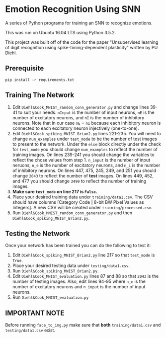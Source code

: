 # Emotion Recognition Using SNN

A series of Python programs for training an SNN to recognize emotions.

This was run on Ubuntu 16.04 LTS using Python 3.5.2.

This project was built off of the code for the paper "Unsupervised learning of digit recognition using spike-timing-dependent plasticity" written by PU Diehl.

## Prerequisite

```
pip install -r requirements.txt
```

## Training The Network

1. Edit `Diehl&Cook_MNIST_random_conn_generator.py` and change lines 39-41 to suit your needs. `nInput` is the number of input neurons, `nE` is the number of excitatory neurons, and `nI` is the number of inhibitory neurons. Note that in our case `nE` = `nI` because each inhibitory neuron is connected to each excitatory neuron injectively (one-to-one).
2. Edit `Diehl&Cook_spiking_MNIST_Brian2.py` lines 221-235. You will need to change `num_examples` under `test_mode` to be the number of test images to present to the network. Under the `else` block directly under the check for `test_mode` you should change `num_examples` to reflect the number of training images. On lines 239-241 you should change the variables to reflect the chose values from step 1. `n_input` is the number of input neruons, `n_e` is the number of excitatory neurons, and `n_i` is the number of inhibitory neurons. On lines 447, 475, 245, 249, and 251 you should change `2043` to reflect the number of **test** images. On lines 449, 452, and 477 you should change `3499` to reflect the number of training images.
3. **Make sure `test_mode` on line 217 is `False`.**
3. Place your desired training data under `training/data1.csv`. The CSV should have columns [Category Code | 8-bit BW Pixel Values as Integers]. A new CSV will be created under `training/processed.csv`.
4. Run `Diehl&Cook_MNIST_random_conn_generator.py` and then `Diehl&Cook_spiking_MNIST_Brian2.py`.

## Testing the Network

Once your network has been trained you can do the following to test it:

1. Edit `Diehl&Cook_spiking_MNIST_Brian2.py` line 217 so that `test_mode` is `True`.
2. Place your desired testing data under `testing/data1.csv`.
3. Run `Diehl&Cook_spiking_MNIST_Brian2.py`.
4. Edit `Diehl&Cook_MNIST_evaluation.py` lines 87 and 88 so that `2043` is the number of testing images. Also, edit lines 94-95 where `n_e` is the number of excitatory neurons and `n_input` is the number of input neurons.
5. Run `Diehl&Cook_MNIST_evaluation.py`

## IMPORTANT NOTE

Before running `face_to_img.py` make sure that **both** `training/data1.csv` and `testing/data1.csv` exist.
